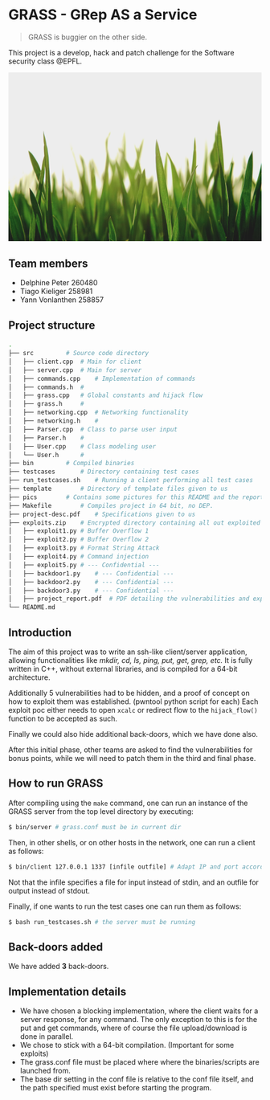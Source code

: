 # GRASS - GRep AS a Service
> GRASS is buggier on the other side. 
>

This project is a develop, hack and patch challenge for the Software security class @EPFL.

![](pics/grass.jpg)

## Team members

- Delphine Peter 260480
- Tiago Kieliger 258981
- Yann Vonlanthen 258857

## Project structure

```bash
.
├── src			# Source code directory
│   ├── client.cpp	# Main for client
│   ├── server.cpp	# Main for server
│   ├── commands.cpp	# Implementation of commands
│   ├── commands.h	#
│   ├── grass.cpp	# Global constants and hijack flow
│   ├── grass.h		#
│   ├── networking.cpp  # Networking functionality
│   ├── networking.h	#
│   ├── Parser.cpp	# Class to parse user input
│   ├── Parser.h	#
│   ├── User.cpp	# Class modeling user
│   └── User.h		#
├── bin			# Compiled binaries
├── testcases		# Directory containing test cases
├── run_testcases.sh    # Running a client performing all test cases
├── template		# Directory of template files given to us
├── pics		# Contains some pictures for this README and the report
├── Makefile		# Compiles project in 64 bit, no DEP.
├── project-desc.pdf	# Specifications given to us
├── exploits.zip	# Encrypted directory containing all out exploited vulnerabilites
│   ├── exploit1.py	# Buffer Overflow 1
│   ├── exploit2.py	# Buffer Overflow 2
│   ├── exploit3.py	# Format String Attack
│   ├── exploit4.py	# Command injection
│   ├── exploit5.py	# --- Confidential ---
│   ├── backdoor1.py	# --- Confidential ---
│   ├── backdoor2.py	# --- Confidential ---
│   ├── backdoor3.py	# --- Confidential ---
│   ├── project_report.pdf	# PDF detailing the vulnerabilities and exploits.
└── README.md

```

## Introduction

The aim of this project was to write an ssh-like client/server application, allowing functionalities like *mkdir, cd, ls, ping, put, get, grep, etc.*
It is fully written in C++, without external libraries, and is compiled for a 64-bit architecture.

Additionally 5 vulnerabilities had to be hidden, and a proof of concept on how to exploit them was established. (pwntool python script for each) Each exploit poc either needs to open `xcalc` or redirect flow to the `hijack_flow()` function to be accepted as such.

Finally we could also hide additional back-doors, which we have done also.

After this initial phase, other teams are asked to find the vulnerabilities for bonus points, while we will need to patch them in the third and final phase.

## How to run GRASS

After compiling using the `make` command, one can run an instance of the GRASS server from the top level directory by executing:

```bash
$ bin/server # grass.conf must be in current dir
```

Then, in other shells, or on other hosts in the network, one can run a client as follows:

```bash
$ bin/client 127.0.0.1 1337 [infile outfile] # Adapt IP and port according to server .conf file
```

Not that the infile specifies a file for input instead of stdin, and an outfile for output instead of stdout.

Finally, if one wants to run the test cases one can run them as follows:

```bash
$ bash run_testcases.sh # the server must be running
```

## Back-doors added

We have added **3** back-doors. 

## Implementation details

- We have chosen a blocking implementation, where the client waits for a server response, for any command. The only exception to this is for the put and get commands, where of course the file upload/download is done in parallel.
- We chose to stick with a 64-bit compilation. (Important for some exploits)
- The grass.conf file must be placed where where the binaries/scripts are launched from.
- The base dir setting in the conf file is relative to the conf file itself, and the path specified must exist before starting the program.
